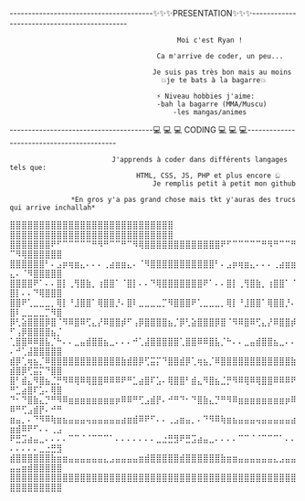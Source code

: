 ---------------------------------------✨✨✨PRESENTATION✨✨✨--------------------------------------------

                                             Moi c'est Ryan !
                                                                         
                                        Ca m'arrive de coder, un peu...
                                                                   
                                       Je suis pas très bon mais au moins
                                         💥je te bats à la bagarre💥
                                                                    
                                        ⚡️ Niveau hobbies j'aime:
                                        -bah la bagarre (MMA/Muscu)
                                            -les mangas/animes
                                                                       
---------------------------------------💻 💻 💻  CODING  💻 💻 💻------------------------------------------

                             J'apprends à coder dans différents langages tels que:
                                   HTML, CSS, JS, PHP et plus encore ඞ
                                       Je remplis petit à petit mon github
                                                
                   *En gros y'a pas grand chose mais tkt y'auras des trucs qui arrive inchallah*      
                   
⣿⣿⣿⣿⣿⣿⣿⣿⣿⣿⣿⣿⣿⣿⣿⣿⣿⣿⣿⣿⣿⣿⣿⣿⣿⣿⣿⣿ ⣿⣿⣿⣿⣿⣿⣿⣿⣿⣿⣿⣿⣿⣿⣿⣿⣿⣿⣿⣿⣿⣿⣿⣿⣿⣿⣿⣿
⣿⣿⣿⣿⣿⣿⣿⠟⠋⠉⠉⠉⠉⠉⠛⠻⠛⠉⠉⠛⠉⠻⢿⣿⣿⣿⣿⣿⣿⣿⣿⣿⣿⣿⣿⣿⠟⠋⠉⠉⠉⠉⠉⠛⠻⠛⠉⠉⠛⠉⠻⢿⣿⣿⣿⣿⣿⣿
⣿⣿⣿⣿⣿⣿⠃⠄⣠⡶⢶⣶⣄⠄⠄⠄⢀⣴⣶⣶⣄⠄⠈⠻⣿⣿⣿⣿⣿⣿⣿⣿⣿⣿⣿⠃⠄⣠⡶⢶⣶⣄⠄⠄⠄⢀⣴⣶⣶⣄⠄⠈⠻⣿⣿⣿⣿⣿
⣿⣿⣿⣿⠟⠁⠄⠄⣿⡇⢀⢻⣿⣷⡀⢰⣿⣿⠁⠈⣿⡇⠄⠄⠙⢿⣿⣿⣿⣿⣿⣿⣿⠟⠁⠄⠄⣿⡇⢀⢻⣿⣷⡀⢰⣿⣿⠁⠈⣿⡇⠄⠄⠙⢿⣿⣿⣿
⣿⣿⠟⢁⣀⣀⣀⡀⢿⡇⠘⣸⣿⣿⠁⢿⣿⣿⡘⠄⣿⠇⣀⣀⣀⣀⡉⠻⣿⣿⣿⠟⢁⣀⣀⣀⡀⢿⡇⠘⣸⣿⣿⠁⢿⣿⣿⡘⠄⣿⠇⣀⣀⣀⣀⡉⠻⣿
⡿⢃⣵⣿⣿⣿⡿⣿⠈⠻⠿⣿⠿⢋⣄⡜⠿⣿⣿⡾⠋⢠⡿⣿⣿⣿⣿⣦⡈⡿⢃⣵⣿⣿⣿⡿⣿⠈⠻⠿⣿⠿⢋⣄⡜⠿⣿⣿⡾⠋⢠⡿⣿⣿⣿⣿⣦⡈
⢁⣿⣿⠿⠿⣿⣧⡈⠓⠄⠄⣀⣤⣾⣿⣿⣦⣀⠄⠄⠄⠚⢁⣼⣿⣿⣿⣿⣿⢁⣿⣿⠿⠿⣿⣧⡈⠓⠄⠄⣀⣤⣾⣿⣿⣦⣀⠄⠄⠄⠚⢁⣼⣿⣿⣿⣿⣿
⣾⡿⢁⢶⣦⡈⠿⣿⣿⣿⣿⣿⣿⣿⣿⣿⣿⣿⣿⣷⣾⣿⡿⢋⣭⡍⠙⣿⣿⣾⡿⢁⢶⣦⡈⠿⣿⣿⣿⣿⣿⣿⣿⣿⣿⣿⣿⣿⣷⣾⣿⡿⢋⣭⡍⠙⣿⣿
⣿⠃⣾⣄⠻⣿⣦⣈⡛⠻⠿⢿⠿⢿⣿⣿⠿⠿⠿⠟⠛⣁⣴⣿⠏⣡⠄⢿⣿⣿⠃⣾⣄⠻⣿⣦⣈⡛⠻⠿⢿⠿⢿⣿⣿⠿⠿⠿⠟⠛⣁⣴⣿⠏⣡⠄⢿⣿
⠙⠂⠙⣿⣷⣄⡙⠛⠻⠿⣶⣶⣶⣶⣶⣶⣶⣶⡶⠿⠿⠛⢋⣠⣾⡟⠄⠚⠛⠙⠂⠙⣿⣷⣄⡙⠛⠻⠿⣶⣶⣶⣶⣶⣶⣶⣶⡶⠿⠿⠛⢋⣠⣾⡟⠄⠚⠛
⣶⣤⡀⠄⠙⠻⠿⢷⣶⣦⣤⣤⣤⢤⣤⣤⣤⣤⣤⣴⣶⣾⠿⠟⠋⠄⠄⢀⣠⣶⣤⡀⠄⠙⠻⠿⢷⣶⣦⣤⣤⣤⢤⣤⣤⣤⣤⣤⣴⣶⣾⠿⠟⠋⠄⠄⢀⣠
⠟⣛⣩⣴⣤⣀⠄⠄⠄⠄⠉⠉⠈⠈⠉⠉⠉⠁⠄⠄⠄⠄⠄⠄⠄⣀⣐⣛⣻⠟⣛⣩⣴⣤⣀⠄⠄⠄⠄⠉⠉⠈⠈⠉⠉⠉⠁⠄⠄⠄⠄⠄⠄⠄⣀⣐⣛⣻
⣾⣿⣿⣿⣿⣿⣿⣷⣶⣶⣤⣤⣤⣤⣤⣤⣄⣠⣤⣤⣤⣤⣶⣾⣿⣿⣿⣿⣿⣾⣿⣿⣿⣿⣿⣿⣷⣶⣶⣤⣤⣤⣤⣤⣤⣄⣠⣤⣤⣤⣤⣶⣾⣿⣿⣿⣿⣿
⣿⣿⣿⣿⣿⣿⣿⣿⣿⣿⣿⣿⣿⣿⣿⣿⣿⣿⣿⣿⣿⣿⣿⣿⣿⣿⣿⣿⣿⣿⣿⣿⣿⣿⣿⣿⣿⣿⣿⣿⣿⣿⣿⣿⣿⣿⣿⣿⣿⣿⣿⣿⣿⣿⣿⣿⣿⣿
